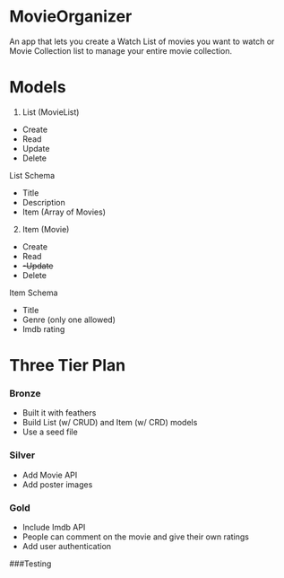 # MovieOrganizer

An app that lets you create a Watch List of movies you want to watch or Movie Collection list to manage your entire movie collection.

# Models

1. List (MovieList)

- Create
- Read
- Update
- Delete

List Schema

- Title
- Description
- Item (Array of Movies)

2. Item (Movie)

- Create
- Read
- ~~-Update~~
- Delete

Item Schema

- Title
- Genre (only one allowed)
- Imdb rating

# Three Tier Plan

### Bronze

- Built it with feathers
- Build List (w/ CRUD) and Item (w/ CRD) models
- Use a seed file

### Silver

- Add Movie API
- Add poster images

### Gold

- Include Imdb API
- People can comment on the movie and give their own ratings
- Add user authentication

###Testing
